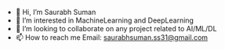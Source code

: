 - 👋 Hi, I’m Saurabh Suman
- 👀 I’m interested in MachineLearning and DeepLearning
- 💞️ I’m looking to collaborate on any project related to AI/ML/DL
- 📫 How to reach me Email: saurabhsuman.ss31@gmail.com

<!---
Saurabh262000/Saurabh262000 is a ✨ special ✨ repository because its `README.md` (this file) appears on your GitHub profile.
You can click the Preview link to take a look at your changes.
--->
